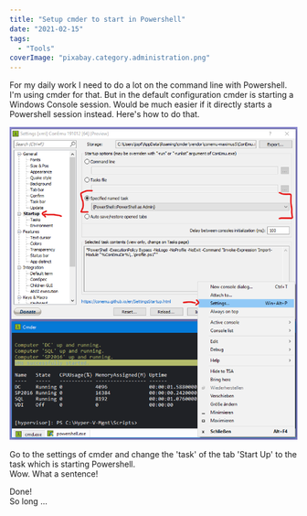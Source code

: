 ```yaml
---
title: "Setup cmder to start in Powershell"
date: "2021-02-15"
tags: 
  - "Tools"
coverImage: "pixabay.category.administration.png"
---
```


For my daily work I need to do a lot on the command line with Powershell. I'm using cmder for that. But in the default configuration cmder is starting a Windows Console session. Would be much easier if it directly starts a Powershell session instead. Here's how to do that.

<!--more-->

![](images/CmderSettingsPowershellDefaultStarttask.png)

Go to the settings of cmder and change the 'task' of the tab 'Start Up' to the task which is starting Powershell.  
Wow. What a sentence!

Done!  
So long ...
